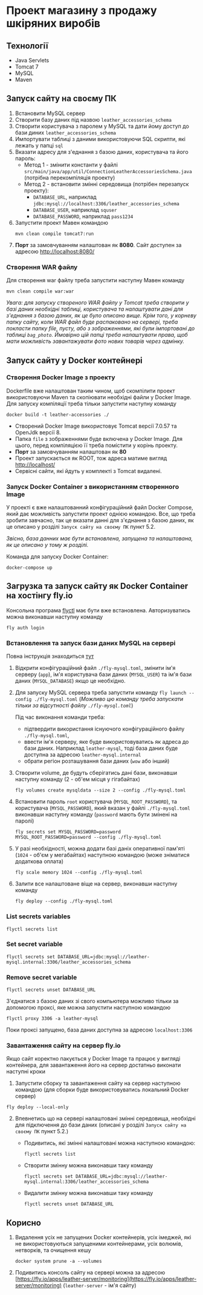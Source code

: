 ﻿<!-- -*- coding: utf-8 -*- -->

# Проект магазину з продажу шкіряних виробів

## Технології

* Java Servlets
* Tomcat 7
* MySQL
* Maven

## Запуск сайту на своєму ПК

1. Встановити MySQL сервер
2. Створити базу даних під назвою `leather_accessories_schema`
3. Створити користувача з паролем у MySQL та дати йому доступ до бази диних `leather_accessories_schema`
4. Импортувати таблиці з даними використовуючи SQL скрипти, які лежать у папці `sql`
5. Вказати адресу для з'еднання з базою даних, користувача та його пароль:
   * Метод 1 - змінити константи у файлі `src/main/java/app/util/ConnectionLeatherAccessoriesSchema.java` (потрібна перекомпіляція проекту)
   * Метод 2 - встановити змінні середовища (потрібен перезапуск проекту): 
     * `DATABASE_URL`, наприклад `jdbc:mysql://localhost:3306/leather_accessories_schema`
     * `DATABASE_USER`, наприклад `squser`
     * `DATABASE_PASSWORD`, наприклад `pass1234`
6. Запустити проект Мавен командою
    ```shell
    mvn clean compile tomcat7:run
    ```
7. **Порт** за замовчуванням налаштован як **8080**. Сайт доступен за адресою [http://localhost:8080/](http://localhost:8080/)

### Створення WAR файлу

Для створення war файлу треба запустити наступну Мавен команду

```shell
mvn clean compile war:war
```

_Увага: для запуску створеного WAR файлу у Tomcat треба створити у базі даних необхідні таблиці, користувача та налаштувати дані для з'еднання з базою даних, як це було описано вище. Крім того, у корневу папку сайту, коли WAR файл буде распаковано на сервері, треба покласти папку file, пусту, або з зображеннями, які були імпортовані до таблиці `bag_photo`. Ймовірно цій папці треба налаштувати права, щоб мати можливість завантажувати фото нових товарів через адмінку._

## Запуск сайту у Docker контейнері

### Створення Docker Image з проекту

Dockerfile вже налаштован таким чином, щоб скомпілити проект використовуючи Maven та скопіювати необхідні файли у Docker Image. Для запуску компіляції треба тільки запустити наступну команду

```shell
docker build -t leather-accessories ./
```

* Створений Docker Image використовує Tomcat версії 7.0.57 та OpenJdk версії 8. 
* Папка `file` з зображеннями буде включена у Docker Image. Для цього, перед компіляцією її треба помістити у корінь проекту.
* **Порт** за замовчуванням налаштован як **80**
* Проект запускається як ROOT, тож адреса матиме вигляд [http://localhost/](http://localhost/)
* Сервісні сайти, які йдуть у комплекті з Tomcat видалені.

### Запуск Docker Container з використанням створенного Image

У проекті є вже налаштованний конфігураційний файл Docker Compose, який дає можливість запустити проект однією командою.
Все, що треба зробити завчасно, так це вказати данні для з'єднання з базою даних, як це описано у розділі `Запуск сайту на своєму ПК` пункт 5.2.

_Звісно, база данних має бути встановлена, запущена та налаштована, як це описано у тому ж розділі._

Команда для запуску Docker Container:

```shell
docker-compose up
```

## Загрузка та запуск сайту як Docker Container на хостінгу fly.io

Консольна програма [flyctl](https://fly.io/docs/hands-on/install-flyctl/) має бути вже встановлена.
Авторизуватись можна виконавши наступну команду

```shell
fly auth login
```

### Встановлення та запуск бази даних MySQL на сервері

Повна інструкція знаходиться [тут](https://fly.io/docs/app-guides/mysql-on-fly/)

1. Відкрити конфігураційний файл `./fly-mysql.toml`, змінити ім'я серверу (`app`), ім'я користувача бази даних (`MYSQL_USER`) та ім'я бази даних (`MYSQL_DATABASE`) якщо це необхідно.
2. Для запуску MySQL сервера треба запустити команду `fly launch --config ./fly-mysql.toml` (_Можливо цю команду треба запускати тільки за відсутності файлу `./fly-mysql.toml`_)

    Під час виконання команди треба:
    * підтвердити використання існуючого конфігураційного файлу `./fly-mysql.toml`,
    * ввести ім'я серверу, яке буде використовуватись як адреса до бази даних. Наприклад `leather-mysql`, тоді база даних буде доступна за адресою `leather-mysql.internal`
    * обрати регіон розташування бази даних (`wow` або інший)
3. Створити volume, де будуть сберігатись дані бази, виконавши наступну команду (2 - об'ем місця у гігабайтах)
    ```shell
    fly volumes create mysqldata --size 2 --config ./fly-mysql.toml
    ```
4. Встановити пароль `root` користувача (`MYSQL_ROOT_PASSWORD`), та користувача (`MYSQL_PASSWORD`), який вказан у файлі `./fly-mysql.toml` виконавши наступну команду (`password` мають бути змінені на паролі)
    ```shell
    fly secrets set MYSQL_PASSWORD=password MYSQL_ROOT_PASSWORD=password --config ./fly-mysql.toml
    ```
5. У разі необхідності, можна додати базі даніх оперативної пам'яті (`1024` - об'єм у мегабайтах) наступною командою (може зніматися додаткова оплата)
    ```shell
    fly scale memory 1024 --config ./fly-mysql.toml
    ```
6. Залити все налаштоване віще на сервер, виконавши наступну команду

    ```shell
    fly deploy --config ./fly-mysql.toml
    ```

### List secrets variables

```shell
flyctl secrets list
```

### Set secret variable

```shell
flyctl secrets set DATABASE_URL=jdbc:mysql://leather-mysql.internal:3306/leather_accessories_schema
```

### Remove secret variable

```shell
flyctl secrets unset DATABASE_URL
```

З'єднатися з базою даних зі свого компьютера можливо тільки за допомогою проксі, яке можна запустити наступною командою

```shell
flyctl proxy 3306 -a leather-mysql
```

Поки проксі запущено, база даних доступна за адресою `localhost:3306`

### Завантаження сайту на сервер fly.io

Якщо сайт коректно пакується у Docker Image та працює у вигляді контейнера, для завантаження його на сервер достатньо виконати наступні кроки

1. Запустити сборку та завантаження сайту на сервер наступною командою (для сборки буде використовуватись локальний Docker сервер)

```shell
fly deploy --local-only
```

2. Впевнетись що на сервері налаштовані змінні середовища, необхідні для підключення до бази даних (описані у розділі `Запуск сайту на своєму ПК` пункт 5.2.)
    * Подивитись, які змінні налаштовані можна наступною командою:

        ```shell
        flyctl secrets list
        ```
    * Створити змінну можна виконавши таку команду
        ```shell
        flyctl secrets set DATABASE_URL=jdbc:mysql://leather-mysql.internal:3306/leather_accessories_schema
        ```
   * Видалити змінну можна виконавши таку команду
        ```shell
        flyctl secrets unset DATABASE_URL
        ```
     
## Корисно

1. Видалення усіх не запущених Docker контейнерів, усіх імеджей, які не використовуються запущеними контейнерами, усіх волюмів, нетворків, та очищення кешу

    ```shell
    docker system prune -a --volumes
    ```

2. Подивитись консоль сайту на сервері можна за адресою [https://fly.io/apps/leather-server/monitoring](https://fly.io/apps/leather-server/monitoring) (`leather-server` - ім'я сайту)